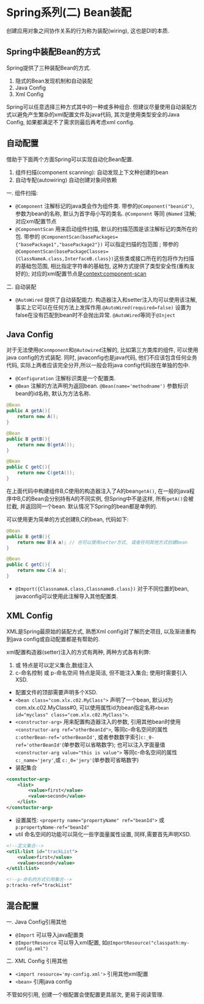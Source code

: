 # Spring系列(二) Bean装配

创建应用对象之间协作关系的行为称为装配(wiring), 这也是DI的本质.

## Spring中装配Bean的方式

Spring提供了三种装配Bean的方式. 

1. 隐式的Bean发现机制和自动装配
2. Java Config
3. Xml Config

Spring可以任意选择三种方式其中的一种或多种组合. 但建议尽量使用自动装配方式以避免产生繁杂的xml配置文件及java代码, 其次是使用类型安全的Java Config, 如果都满足不了需求则最后再考虑xml config.

## 自动配置

借助于下面两个方面Spring可以实现自动化Bean配置.

1. 组件扫描(component scanning): 自动发现上下文种创建的bean
2. 自动专配(autowiring) 自动创建对象间依赖

一. 组件扫描: 

* `@Component` 注解标记的java类会作为组件类.  带参的`@Component("beanid")`, 参数为bean的名称, 默认为首字母小写的类名. `@Component` 等同 `@Named` 注解; 
对应xml配置节点<bean>
* `@ComponentScan` 用来启动组件扫描, 默认的扫描范围是该注解标记的类所在的包.  带参的 `@ComponentScan(basePackages={"basePackage1","basePackage2"})` 可以指定扫描的包范围 ; 带参的 `@ComponentScan(basePackageClasses={ClassNameA.class,InterfaceB.class})`这些类或接口所在的包将作为扫描的基础包范围, 相比指定字符串的基础包, 这种方式提供了类型安全性(重构友好的); 
对应的xml配置节点是<context:component-scan>

二. 自动装配

* `@AutoWired` 提供了自动装配能力. 构造器注入和setter注入均可以使用该注解, 事实上它可以在任何方法上发挥作用.`@AutoWired(required=false)` 设置为false在没有匹配到bean时不会抛出异常. `@AutoWired`等同于`@Inject`

## Java Config

对于无法使用`@Conmponent`和`@Autowired`注解的, 比如第三方类库的组件, 可以使用java config的方式装配. 同时, javaconfig也是java代码, 他们不应该包含任何业务代码, 实际上两者应该完全分开,所以一般会将java config代码放在单独的包中.

* `@Configuration` 注解标识类是一个配置类. 
* `@Bean` 注解的方法声明为返回bean. `@Bean(name='methodname')` 参数标识bean的id名称, 默认为方法名称. 

```Java
@Bean
public A getA(){
    return new A();
}

@Bean
public B getB(){
    return new B(getA());
}

@Bean
public C getC(){
    return new C(getA());
}
```

在上面代码中构建组件B,C使用的构造器注入了A的bean`getA()`, 在一般的java程序中B,C的Bean会分别持有A的不同实例, 但Spring中不是这样, 所有`getA()`会被拦截, 并返回同一个bean. 默认情况下Spring的bean都是单例的. 

可以使用更为简单的方式创建B,C的bean, 代码如下:

```Java
@Bean
public B getB(){
    return new B(A a); // 也可以使用setter方式, 或者任何其他方式创建bean
}

@Bean
public C getC(){
    return new C(A a);
}
```

* `@Import({ClassnameA.class,ClassnameB.class})` 对于不同位置的bean, javaconfig可以使用此注解导入其他配置类.

## XML Config

XML是Spring最原始的装配方式, 熟悉Xml config对了解历史项目, 以及渐进重构到java config或自动配置都是有帮助的.

xml配置构造器(setter)注入的方式有两种, 两种方式各有利弊:

1. <constructor-arg> 或 <property> 特点是可以定义集合,数组注入
2. c-命名控制 或 p-命名空间  特点是简洁, 但不能注入集合; 使用时需要引入XSD. 

* 配置文件的顶部需要声明多个XSD.
* `<bean class="com.xlx.c02.MyClass">` 声明了一个bean, 默认id为com.xlx.c02.MyClass#0, 可以使用属性id为bean指定名称`<bean id="myclass" class="com.xlx.c02.MyClass">`.
* `<constructor-arg>` 用来配置构造器注入的参数, 引用其他bean时使用`<constructor-arg ref="otherBeanId">`, 等同c-命名空间的属性`c:otherBean-ref='otherBeanId'`, 或者参数数字索引`c:_0-ref='otherBeanId'`(单参数可以省略数字); 也可以注入字面量值`<constructor-arg value="this is value">` 等同c-命名空间的属性`c:_name='jery'`,或 `c:_0='jery'`(单参数可省略数字)
* 装配集合

``` XML
<constuctor-arg>
    <list>
        <value>first</value>
        <value>second</value>
    </list>
</constuctor-arg>
```

* 设置属性: `<property name="propertyName" ref="beanId">` 或 `p:propertyName-ref="beanId"`
* util 命名空间的功能可以简化一些字面量属性设置, 同样,需要首先声明XSD. 

```XML
<!--定义集合-->
<util:list id="trackList">
    <value>first</value>
    <value>second</value>
</util:list>

<!--p-命名的方式引用集合-->
p:tracks-ref="trackList"
```

## 混合配置

一. Java Config引用其他

* `@Import` 可以导入java配置类
* `@ImportResource` 可以导入xml配置, 如`@ImportResource("classpath:my-config.xml")`

二. XML Config 引用其他

* `<import resource='my-config.xml'>` 引用其他xml配置
* `<bean>` 引用java config

不管如何引用, 创建一个根配置会使配置更具层次, 更易于阅读管理.